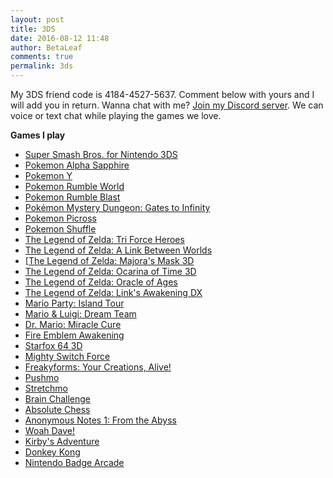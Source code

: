 ```yaml
---
layout: post
title: 3DS
date: 2016-08-12 11:48
author: BetaLeaf
comments: true
permalink: 3ds
---
```


My 3DS friend code is 4184-4527-5637. Comment below with yours and I will add you in return.
Wanna chat with me? [Join my Discord server](https://discord.gg/ZKCq8dg). We can voice or text chat while playing the games we love.


**Games I play**

  * [Super Smash Bros. for Nintendo 3DS](https://en.wikipedia.org/wiki/Super_Smash_Bros._for_Nintendo_3DS_and_Wii_U)
  * [Pokemon Alpha Sapphire](https://en.wikipedia.org/wiki/Pok%C3%A9mon_Omega_Ruby_and_Alpha_Sapphire)
  * [Pokemon Y](https://en.wikipedia.org/wiki/Pok%C3%A9mon_X_and_Y)
  * [Pokemon Rumble World](https://en.wikipedia.org/wiki/Pok%C3%A9mon_Rumble_World)
  * [Pokemon Rumble Blast](https://en.wikipedia.org/wiki/Pok%C3%A9mon_Rumble_Blast)
  * [Pokémon Mystery Dungeon: Gates to Infinity](https://en.wikipedia.org/wiki/Pok%C3%A9mon_Mystery_Dungeon:_Gates_to_Infinity)
  * [Pokemon Picross](https://en.wikipedia.org/wiki/Pok%C3%A9mon_Picross)
  * [Pokemon Shuffle](https://en.wikipedia.org/wiki/Pok%C3%A9mon_Shuffle)
  * [The Legend of Zelda: Tri Force Heroes](https://en.wikipedia.org/wiki/The_Legend_of_Zelda:_Tri_Force_Heroes)
  * [The Legend of Zelda: A Link Between Worlds](https://en.wikipedia.org/wiki/The_Legend_of_Zelda:_A_Link_Between_Worlds)
  * [[The Legend of Zelda: Majora's Mask 3D](https://en.wikipedia.org/wiki/The_Legend_of_Zelda:_Majora%27s_Mask_3D)
  * [The Legend of Zelda: Ocarina of Time 3D](https://en.wikipedia.org/wiki/The_Legend_of_Zelda:_Ocarina_of_Time_3D)
  * [The Legend of Zelda: Oracle of Ages](https://en.wikipedia.org/wiki/The_Legend_of_Zelda:_Oracle_of_Seasons_and_Oracle_of_Ages)
  * [The Legend of Zelda: Link's Awakening DX](https://en.wikipedia.org/wiki/The_Legend_of_Zelda:_Link%27s_Awakening)
  * [Mario Party: Island Tour](https://en.wikipedia.org/wiki/Mario_Party:_Island_Tour)
  * [Mario & Luigi: Dream Team](https://en.wikipedia.org/wiki/Mario_%26_Luigi:_Dream_Team)
  * [Dr. Mario: Miracle Cure](https://en.wikipedia.org/wiki/Dr._Mario:_Miracle_Cure)
  * [Fire Emblem Awakening](https://en.wikipedia.org/wiki/Fire_Emblem_Awakening)
  * [Starfox 64 3D](https://en.wikipedia.org/wiki/Star_Fox_64_3D)
  * [Mighty Switch Force](https://en.wikipedia.org/wiki/Mighty_Switch_Force!)
  * [Freakyforms: Your Creations, Alive!](https://en.wikipedia.org/wiki/Freakyforms:_Your_Creations,_Alive!)
  * [Pushmo](https://en.wikipedia.org/wiki/Pushmo)
  * [Stretchmo](https://en.wikipedia.org/wiki/Stretchmo)
  * [Brain Challenge](https://en.wikipedia.org/wiki/Brain_Challenge)
  * [Absolute Chess](http://www.nintendo.com/games/detail/DlRqpAVfTIv4uArqbdU6HnKevsHPGxQ1)
  * [Anonymous Notes 1: From the Abyss](http://www.nintendo.com/games/detail/872YEigeEw0NJZtbiBVCRp1nsNkqW2q1)
  * [Woah Dave!](https://en.wikipedia.org/wiki/Woah_Dave!)
  * [Kirby's Adventure](https://en.wikipedia.org/wiki/Kirby%27s_Adventure)
  * [Donkey Kong](https://en.wikipedia.org/wiki/Donkey_Kong_(Game_Boy))
  * [Nintendo Badge Arcade](https://en.wikipedia.org/wiki/Nintendo_Badge_Arcade)
  